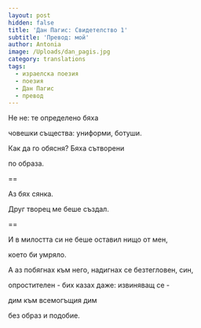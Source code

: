 ```yaml
---
layout: post
hidden: false
title: 'Дан Пагис: Свидетелство 1'
subtitle: 'Превод: мой'
author: Antonia
image: /Uploads/dan_pagis.jpg
category: translations
tags:
  - израелска поезия
  - поезия
  - Дан Пагис
  - превод
---
```

Не не: те определено бяха

човешки същества: униформи, ботуши.

Как да го обясня? Бяха сътворени

по образа.

\==

Аз бях сянка.

Друг творец ме беше създал.

\==

И в милостта си не беше оставил нищо от мен,

което би умряло.

А аз побягнах към него, надигнах се безтегловен, син,

опростителен - бих казах даже: извиняващ се -

дим към всемогъщия дим

без образ и подобие.
